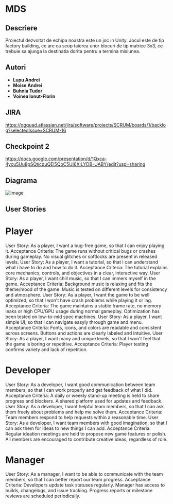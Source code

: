 # MDS

## Descriere
Proiectul dezvoltat de echipa noastra este un joc in Unity. Jocul este de tip factory building, ce are ca scop taierea unor blocuri de tip matrice 3x3, ce trebuie sa ajunga la destinatia dorita pentru a termina misiunea.

## Autori
- **Lupu Andrei**
- **Moise Andrei**
- **Buhnia Tudor**
- **Voinea Ionut-Florin**

## JIRA
https://ogquad.atlassian.net/jira/software/projects/SCRUM/boards/1/backlog?selectedIssue=SCRUM-16

## Checkpoint 2
https://docs.google.com/presentation/d/1Qxca-4ycu5Uu8pSQticduQEl5QoC5UI6XlLYDB-UABY/edit?usp=sharing

## Diagrama
![image](https://media.discordapp.net/attachments/1182007921769451530/1369682946272923678/MDS.drawio.png?ex=681cc025&is=681b6ea5&hm=c65e88366e63b8c79c5cb4536c1a5649ccb354e6b8319091feae544e00624596&=&format=webp&quality=lossless)

## User Stories
# Player
User Story: As a player, I want a bug-free game, so that I can enjoy playing it.
Acceptance Criteria: The game runs without critical bugs or crashes during gameplay. No visual glitches or softlocks are present in released levels.
User Story: As a player, I want a tutorial, so that I can understand what i have to do and how to do it.
Acceptance Criteria: The tutorial explains core mechanics, controls, and objectives in a clear, interactive way.
User Story: As a player, I want chill music, so that I can immers myself in the game.
Acceptance Criteria: Background music is relaxing and fits the theme/mood of the game. Music is tested on different levels for consistency and atmosphere.
User Story: As a player, I want the game to be well optimized, so that I won't have crash problems while playing it or lag.
Acceptance Criteria: The game maintains a stable frame rate, no memory leaks or high CPU/GPU usage during normal gameplay. Optimization has been tested on low-to-mid spec machines.
User Story: As a player, I want simple UI, so that I can navigate easyly through game and menu.
Acceptance Criteria: Fonts, icons, and colors are readable and consistent across screens. Buttons and actions are clearly labeled and intuitive.
User Story: As a player, I want many and unique levels, so that I won't feel that the game is boring or repetitive.
Acceptance Criteria: Player testing confirms variety and lack of repetition.
# Developer
User Story: As a developer, I want good communication between team members, so that I can work properly and get feedback of what I did.
Acceptance Criteria: A daily or weekly stand-up meeting is held to share progress and blockers. A shared platform used for updates and feedback.
User Story: As a developer, I want helpful team members, so that I can ask them freely about problems and help me solve them.
Acceptance Criteria: Team members respond to help requests within a reasonable time.
User Story: As a developer, I want team members with good imagination, so that I can ask them for ideas to new things I can add.
Acceptance Criteria: Regular ideation meetings are held to propose new game features or polish. All members are encouraged to contribute creative ideas, regardless of role.
# Manager
User Story: As a manager, I want to be able to communicate with the team members, so that I can better report our team progress.
Acceptance Criteria: Developers update task statuses regularly. Manager has access to builds, changelogs, and issue tracking. Progress reports or milestone reviews are scheduled periodically.
